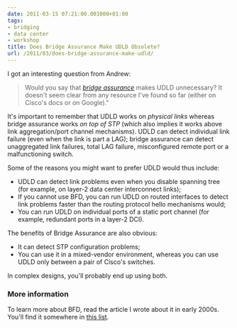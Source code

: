```yaml
---
date: 2011-03-15 07:21:00.001000+01:00
tags:
- bridging
- data center
- workshop
title: Does Bridge Assurance Make UDLD Obsolete?
url: /2011/03/does-bridge-assurance-make-udld/
---
```

I got an interesting question from Andrew:

> Would you say that [*bridge assurance*](http://www.cisco.com/en/US/docs/switches/lan/catalyst6500/ios/12.2SX/configuration/guide/stp_enha.html#Understanding_Bridge_Assurance) makes UDLD unnecessary? It doesn\'t seem clear from any resource I\'ve found so far (either on Cisco\'s docs or on Google)."

It's important to remember that UDLD works on *physical links* whereas bridge assurance works *on top of STP* (which also implies it works above link aggregation/port channel mechanisms). UDLD can detect individual link failure (even when the link is part a LAG); bridge assurance can detect unaggregated link failures, total LAG failure, misconfigured remote port or a malfunctioning switch.
<!--more-->
Some of the reasons you might want to prefer UDLD would thus include:

-   UDLD can detect link problems even when you disable spanning tree (for example, on layer-2 data center interconnect links);
-   If you cannot use BFD, you can run UDLD on routed interfaces to detect link problems faster than the routing protocol hello mechanisms would;
-   You can run UDLD on individual ports of a static port channel (for example, redundant ports in a layer-2 DCI).

The benefits of Bridge Assurance are also obvious:

-   It can detect STP configuration problems;
-   You can use it in a mixed-vendor environment, whereas you can use UDLD only between a pair of Cisco's switches.

In complex designs, you'll probably end up using both.

### More information

To learn more about BFD, read the article I wrote about it in early 2000s. You'll find it somewhere in [this list](/kb/Internet/).
